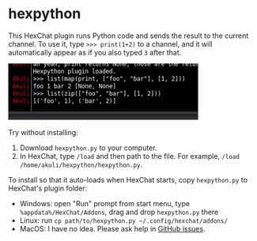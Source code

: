 # hexpython
This HexChat plugin runs Python code and sends the result to the current channel.
To use it, type `>>> print(1+2)` to a channel,
and it will automatically appear as if you also typed `3` after that.

![screenshot](screenshot.png)

Try without installing:
1. Download `hexpython.py` to your computer.
2. In HexChat, type `/load` and then path to the file. For example, `/load /home/akuli/hexpython/hexpython.py`.

To install so that it auto-loads when HexChat starts, copy `hexpython.py` to HexChat's plugin folder:
- Windows: open "Run" prompt from start menu, type `%appdata%/HexChat/Addons`, drag and drop `hexpython.py` there
- Linux: run `cp path/to/hexpython.py ~/.config/hexchat/addons/`
- MacOS: I have no idea. Please ask help in [GitHub issues](https://github.com/Akuli/hexpython/issues).
